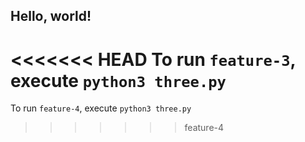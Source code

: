 ## Hello, world!

<<<<<<< HEAD
To run `feature-3`, execute `python3 three.py`
=======
To run `feature-4`, execute `python3 three.py`
>>>>>>> feature-4

